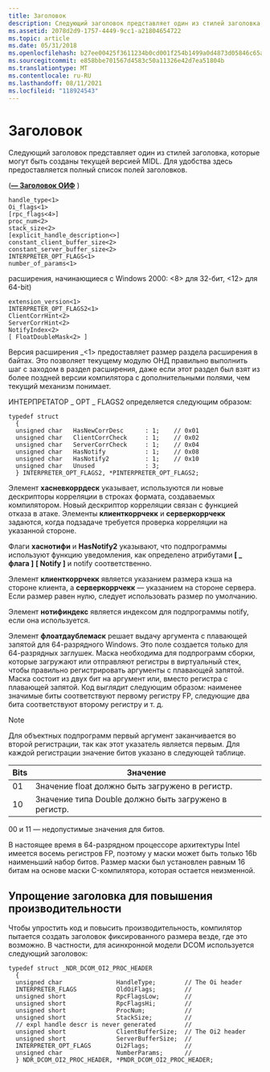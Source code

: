```yaml
---
title: Заголовок
description: Следующий заголовок представляет один из стилей заголовка, которые могут быть созданы текущей версией MIDL. Для удобства здесь предоставляется полный список полей заголовков.
ms.assetid: 2078d2d9-1757-4449-9cc1-a21804654722
ms.topic: article
ms.date: 05/31/2018
ms.openlocfilehash: b27ee00425f3611234b0cd001f254b1499a0d4873d05846c65a2828c3eeffe57
ms.sourcegitcommit: e858bbe701567d4583c50a11326e42d7ea51804b
ms.translationtype: MT
ms.contentlocale: ru-RU
ms.lasthandoff: 08/11/2021
ms.locfileid: "118924543"
---
```

# <a name="the-header"></a>Заголовок

Следующий заголовок представляет один из стилей заголовка, которые могут быть созданы текущей версией MIDL. Для удобства здесь предоставляется полный список полей заголовков.

([**— Заголовок ОИФ**](/windows/desktop/Midl/-oi) )

``` syntax
handle_type<1> 
Oi_flags<1>
[rpc_flags<4>]
proc_num<2>  
stack_size<2>
[explicit_handle_description<>]
constant_client_buffer_size<2>
constant_server_buffer_size<2>
INTERPRETER_OPT_FLAGS<1>
number_of_params<1>
```

расширения, начинающиеся с Windows 2000: <8> для 32-бит, <12> для 64-bit)

``` syntax
extension_version<1>
INTERPRETER_OPT_FLAGS2<1>
ClientCorrHint<2>
ServerCorrHint<2>
NotifyIndex<2>
[ FloatDoubleMask<2> ]
```

Версия расширения \_<1> предоставляет размер раздела расширения в байтах. Это позволяет текущему модулю ОНД правильно выполнить шаг с заходом в раздел расширения, даже если этот раздел был взят из более поздней версии компилятора с дополнительными полями, чем текущий механизм понимает.

ИНТЕРПРЕТАТОР \_ OPT \_ FLAGS2 определяется следующим образом:

``` syntax
typedef struct
  {
  unsigned char   HasNewCorrDesc      : 1;    // 0x01
  unsigned char   ClientCorrCheck     : 1;    // 0x02
  unsigned char   ServerCorrCheck     : 1;    // 0x04
  unsigned char   HasNotify           : 1;    // 0x08
  unsigned char   HasNotify2          : 1;    // 0x10
  unsigned char   Unused              : 3;
  } INTERPRETER_OPT_FLAGS2, *PINTERPRETER_OPT_FLAGS2;
```

Элемент **хасневкоррдеск** указывает, используются ли новые дескрипторы корреляции в строках формата, создаваемых компилятором. Новый дескриптор корреляции связан с функцией отказа в атаке. Элементы **клиенткоррчекк** и **серверкоррчекк** задаются, когда подзадаче требуется проверка корреляции на указанной стороне.

Флаги **хаснотифи** и **HasNotify2** указывают, что подпрограммы используют функцию уведомления, как определено атрибутами **\[ \_ флага \]** **\[ Notify \]** и notify соответственно.

Элемент **клиенткоррчекк** является указанием размера кэша на стороне клиента, а **серверкоррчекк** — указанием на стороне сервера. Если размер равен нулю, следует использовать размер по умолчанию.

Элемент **нотифиндекс** является индексом для подпрограммы notify, если она используется.

Элемент **флоатдаублемаск** решает выдачу аргумента с плавающей запятой для 64-разрядного Windows. Это поле создается только для 64-разрядных заглушек. Маска необходима для подпрограмм сборки, которые загружают или отправляют регистры в виртуальный стек, чтобы правильно регистрировать аргументы с плавающей запятой. Маска состоит из двух бит на аргумент или, вместо регистра с плавающей запятой. Код выглядит следующим образом: наименее значимые биты соответствуют первому регистру FP, следующие два бита соответствуют второму регистру и т. д.

> [!Note]  
> Для объектных подпрограмм первый аргумент заканчивается во второй регистрации, так как этот указатель является первым. Для каждой регистрации значение битов указано в следующей таблице.

 



| Bits | Значение                                          |
|------|--------------------------------------------------|
| 01   | Значение float должно быть загружено в регистр.  |
| 10   | Значение типа Double должно быть загружено в регистр. |



 

00 и 11 — недопустимые значения для битов.

В настоящее время в 64-разрядном процессоре архитектуры Intel имеется восемь регистров FP, поэтому у маски может быть только 16b наименьший набор битов. Размер маски был установлен равным 16 битам на основе маски C-компилятора, которая остается неизменной.

## <a name="header-streamlining-for-performance"></a>Упрощение заголовка для повышения производительности

Чтобы упростить код и повысить производительность, компилятор пытается создать заголовок фиксированного размера везде, где это возможно. В частности, для асинхронной модели DCOM используется следующий заголовок:

``` syntax
typedef struct _NDR_DCOM_OI2_PROC_HEADER
  {
  unsigned char               HandleType;        // The Oi header
  INTERPRETER_FLAGS           OldOiFlags;        //
  unsigned short              RpcFlagsLow;       //
  unsigned short              RpcFlagsHi;        //
  unsigned short              ProcNum;           //
  unsigned short              StackSize;         //
  // expl handle descr is never generated        //
  unsigned short              ClientBufferSize;  // The Oi2 header
  unsigned short              ServerBufferSize;  //
  INTERPRETER_OPT_FLAGS       Oi2Flags;          //
  unsigned char               NumberParams;      //
  } NDR_DCOM_OI2_PROC_HEADER, *PNDR_DCOM_OI2_PROC_HEADER;
```

 

 